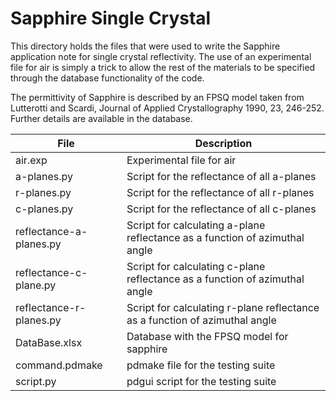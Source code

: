 # Sapphire Single Crystal

This directory holds the files that were used to write the Sapphire application note for single crystal reflectivity.
The use of an experimental file for air is simply a trick to allow the rest of the materials to be specified through the database functionality of the code.

The permittivity of Sapphire is described by an FPSQ model taken from Lutterotti and Scardi, Journal of Applied Crystallography 1990, 23, 246-252.  Further details are available in the database.

| **File**                    | **Description**                                                                |
| --------------------------- | ------------------------------------------------------------------------------ |
| air.exp                     | Experimental file for air                                                      |
| a-planes.py                 | Script for the reflectance of all a-planes                                     |
| r-planes.py                 | Script for the reflectance of all r-planes                                     |
| c-planes.py                 | Script for the reflectance of all c-planes                                     |
| reflectance-a-planes.py     | Script for calculating a-plane reflectance as a function of azimuthal angle    |
| reflectance-c-plane.py      | Script for calculating c-plane reflectance as a function of azimuthal angle    |
| reflectance-r-planes.py     | Script for calculating r-plane reflectance as a function of azimuthal angle    |
| DataBase.xlsx               | Database with the FPSQ model for sapphire                                      |
| command.pdmake              | pdmake file for the testing suite                                              |
| script.py                   | pdgui script for the testing suite                                             |
